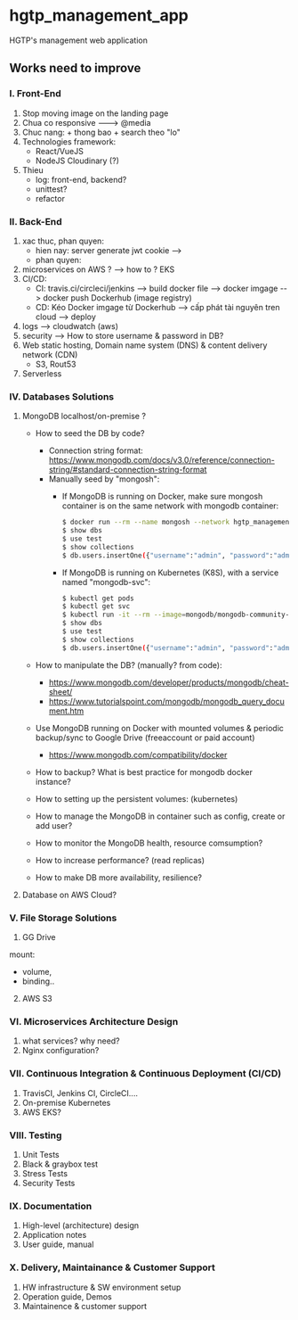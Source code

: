 # hgtp_management_app
HGTP's management web application

## Works need to improve
### I. Front-End
1. Stop moving image on the landing page
2. Chua co responsive ---> @media
3. Chuc nang: 
        + thong bao
        + search theo "lo"
4. Technologies framework:
   + React/VueJS
   + NodeJS Cloudinary (?)
5. Thieu
   + log: front-end, backend?
   + unittest?
   + refactor

### II. Back-End 
1. xac thuc, phan quyen: 
   + hien nay: server generate jwt cookie --> 
   + phan quyen: 
2. microservices on AWS ? --> how to ? EKS
3. CI/CD: 
   + CI: travis.ci/circleci/jenkins --> build docker file --> docker imgage --> docker push Dockerhub (image registry)
   + CD: Kéo Docker imgage từ Dockerhub --> cấp phát tài nguyên tren cloud --> deploy 
4. logs --> cloudwatch (aws)
5. security --> How to store username & password in DB?
6. Web static hosting, Domain name system (DNS) & content delivery network (CDN)
   + S3, Rout53
7. Serverless

### IV. Databases Solutions
1. MongoDB localhost/on-premise ?
   - How to seed the DB by code?
     + Connection string format: https://www.mongodb.com/docs/v3.0/reference/connection-string/#standard-connection-string-format
     + Manually seed by "mongosh": 
       - If MongoDB is running on Docker, make sure mongosh container is on the same network with mongodb container:
       
         ```bash 
         $ docker run --rm --name mongosh --network hgtp_management_app_express-mongodb -it mongodb/mongodb-community-server:6.0.8-ubi8 mongosh "mongodb://user:pass@mongodb"
         $ show dbs
         $ use test
         $ show collections
         $ db.users.insertOne({"username":"admin", "password":"admin", "role":"admin", "name":"admin"})
         ```
       
       - If MongoDB is running on Kubernetes (K8S), with a service named "mongodb-svc":
         ```bash
         $ kubectl get pods
         $ kubectl get svc
         $ kubectl run -it --rm --image=mongodb/mongodb-community-server:6.0.8-ubi8 --restart=Never mongosh -- mongosh "mongodb://admin:admin@mongodb-svc"
         $ show dbs
         $ use test
         $ show collections
         $ db.users.insertOne({"username":"admin", "password":"admin", "role":"admin", "name":"admin"})
       
         ```
   - How to manipulate the DB? (manually? from code): 
     - https://www.mongodb.com/developer/products/mongodb/cheat-sheet/
     - https://www.tutorialspoint.com/mongodb/mongodb_query_document.htm
   - Use MongoDB running on Docker with mounted volumes & periodic backup/sync to Google Drive (freeaccount or paid account)

      + https://www.mongodb.com/compatibility/docker

   - How to backup? What is best practice for mongodb docker instance?

   - How to setting up the persistent volumes: (kubernetes)
   - How to manage the MongoDB in container such as config, create or add user?
   - How to monitor the MongoDB health, resource comsumption?
   - How to increase performance? (read replicas)
   - How to make DB more availability, resilience? 

2. Database on AWS Cloud?


### V. File Storage Solutions
1. GG Drive

mount: 
- volume, 
- binding..

2. AWS S3


### VI. Microservices Architecture Design
1. what services? why need?
2. Nginx configuration?



### VII. Continuous Integration & Continuous Deployment (CI/CD)
1. TravisCI, Jenkins CI, CircleCI....
2. On-premise Kubernetes
3. AWS EKS?


### VIII. Testing
1. Unit Tests
2. Black & graybox test
3. Stress Tests
4. Security Tests



### IX. Documentation
1. High-level (architecture) design
2. Application notes
3. User guide, manual

### X. Delivery, Maintainance & Customer Support
1. HW infrastructure & SW environment setup
2. Operation guide, Demos
3. Maintainence & customer support